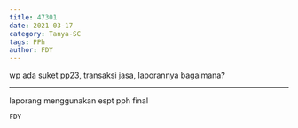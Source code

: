 ```yaml
---
title: 47301
date: 2021-03-17
category: Tanya-SC
tags: PPh
author: FDY
---
```


wp ada suket pp23, transaksi jasa, laporannya bagaimana?

---

laporang menggunakan espt pph final

`FDY`
